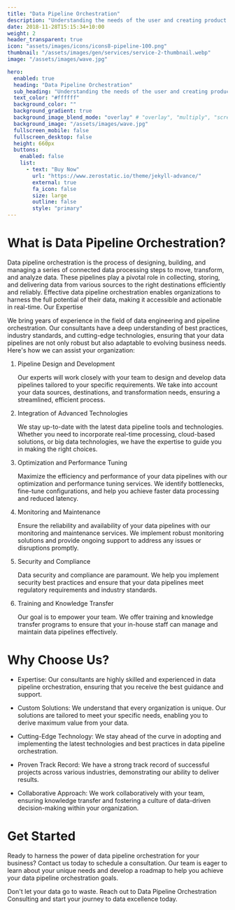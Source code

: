 ```yaml
---
title: "Data Pipeline Orchestration"
description: "Understanding the needs of the user and creating product solutions."
date: 2018-11-28T15:15:34+10:00
weight: 2
header_transparent: true
icon: "assets/images/icons/icons8-pipeline-100.png"
thumbnail: "/assets/images/gen/services/service-2-thumbnail.webp"
image: "/assets/images/wave.jpg"

hero:
  enabled: true
  heading: "Data Pipeline Orchestration"
  sub_heading: "Understanding the needs of the user and creating product solutions."
  text_color: "#ffffff"
  background_color: ""
  background_gradient: true
  background_image_blend_mode: "overlay" # "overlay", "multiply", "screen"
  background_image: "/assets/images/wave.jpg"
  fullscreen_mobile: false
  fullscreen_desktop: false
  height: 660px
  buttons:
    enabled: false
    list:
      - text: "Buy Now"
        url: "https://www.zerostatic.io/theme/jekyll-advance/"
        external: true
        fa_icon: false
        size: large
        outline: false
        style: "primary"
---
```


# What is Data Pipeline Orchestration?

Data pipeline orchestration is the process of designing, building, and managing a series of connected data processing steps to move, transform, and analyze data. These pipelines play a pivotal role in collecting, storing, and delivering data from various sources to the right destinations efficiently and reliably. Effective data pipeline orchestration enables organizations to harness the full potential of their data, making it accessible and actionable in real-time.
Our Expertise

We bring years of experience in the field of data engineering and pipeline orchestration. Our consultants have a deep understanding of best practices, industry standards, and cutting-edge technologies, ensuring that your data pipelines are not only robust but also adaptable to evolving business needs. Here's how we can assist your organization:

1. Pipeline Design and Development

   Our experts will work closely with your team to design and develop data pipelines tailored to your specific requirements. We take into account your data sources, destinations, and transformation needs, ensuring a streamlined, efficient process.

2. Integration of Advanced Technologies

   We stay up-to-date with the latest data pipeline tools and technologies. Whether you need to incorporate real-time processing, cloud-based solutions, or big data technologies, we have the expertise to guide you in making the right choices.

3. Optimization and Performance Tuning

   Maximize the efficiency and performance of your data pipelines with our optimization and performance tuning services. We identify bottlenecks, fine-tune configurations, and help you achieve faster data processing and reduced latency.

4. Monitoring and Maintenance

   Ensure the reliability and availability of your data pipelines with our monitoring and maintenance services. We implement robust monitoring solutions and provide ongoing support to address any issues or disruptions promptly.

5. Security and Compliance

   Data security and compliance are paramount. We help you implement security best practices and ensure that your data pipelines meet regulatory requirements and industry standards.

6. Training and Knowledge Transfer

   Our goal is to empower your team. We offer training and knowledge transfer programs to ensure that your in-house staff can manage and maintain data pipelines effectively.

# Why Choose Us?

- Expertise: Our consultants are highly skilled and experienced in data pipeline orchestration, ensuring that you receive the best guidance and support.

- Custom Solutions: We understand that every organization is unique. Our solutions are tailored to meet your specific needs, enabling you to derive maximum value from your data.

- Cutting-Edge Technology: We stay ahead of the curve in adopting and implementing the latest technologies and best practices in data pipeline orchestration.

- Proven Track Record: We have a strong track record of successful projects across various industries, demonstrating our ability to deliver results.

- Collaborative Approach: We work collaboratively with your team, ensuring knowledge transfer and fostering a culture of data-driven decision-making within your organization.

# Get Started

Ready to harness the power of data pipeline orchestration for your business? Contact us today to schedule a consultation. Our team is eager to learn about your unique needs and develop a roadmap to help you achieve your data pipeline orchestration goals.

Don't let your data go to waste. Reach out to Data Pipeline Orchestration Consulting and start your journey to data excellence today.
